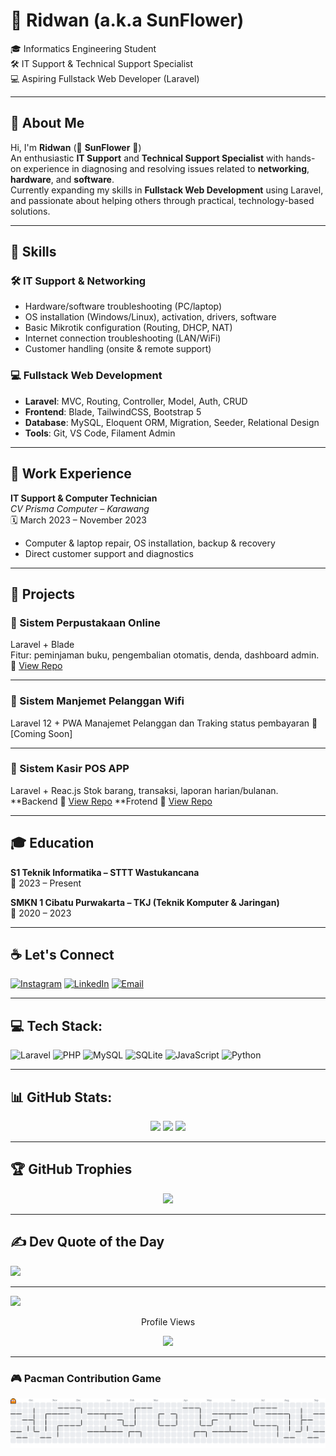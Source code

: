 # 🌻 Ridwan (a.k.a SunFlower)

🎓 Informatics Engineering Student  
🛠️ IT Support & Technical Support Specialist  
💻 Aspiring Fullstack Web Developer (Laravel)

---

## 💫 About Me

Hi, I'm **Ridwan** (🌻 **SunFlower** 🌻)  
An enthusiastic **IT Support** and **Technical Support Specialist** with hands-on experience in diagnosing and resolving issues related to **networking**, **hardware**, and **software**.  
Currently expanding my skills in **Fullstack Web Development** using Laravel, and passionate about helping others through practical, technology-based solutions.

---

## 💼 Skills

### 🛠 IT Support & Networking
- Hardware/software troubleshooting (PC/laptop)
- OS installation (Windows/Linux), activation, drivers, software
- Basic Mikrotik configuration (Routing, DHCP, NAT)
- Internet connection troubleshooting (LAN/WiFi)
- Customer handling (onsite & remote support)

### 💻 Fullstack Web Development
- **Laravel**: MVC, Routing, Controller, Model, Auth, CRUD
- **Frontend**: Blade, TailwindCSS, Bootstrap 5
- **Database**: MySQL, Eloquent ORM, Migration, Seeder, Relational Design
- **Tools**: Git, VS Code, Filament Admin

---

## 🔧 Work Experience

**IT Support & Computer Technician**  
_CV Prisma Computer – Karawang_  
🗓️ March 2023 – November 2023  
- Computer & laptop repair, OS installation, backup & recovery  
- Direct customer support and diagnostics

---

## 📂 Projects

### 📌 Sistem Perpustakaan Online
Laravel + Blade  
Fitur: peminjaman buku, pengembalian otomatis, denda, dashboard admin.  
🔗 [View Repo](https://github.com/SunnFlower47/projects-UAS-semester-2.git)

---

### 📌 Sistem Manjemet Pelanggan Wifi
Laravel 12 + PWA
Manajemet Pelanggan dan Traking status pembayaran
🔗 [Coming Soon]

---

### 📌 Sistem Kasir POS APP
Laravel + Reac.js
Stok barang, transaksi, laporan harian/bulanan.
**Backend
🔗 [View Repo](🔗https://github.com/SunnFlower47/kasir-pos-backend)
**Frotend
🔗 [View Repo](https://github.com/SunnFlower47/kasir-pos-frontend)



---

## 🎓 Education

**S1 Teknik Informatika – STTT Wastukancana**  
📅 2023 – Present

**SMKN 1 Cibatu Purwakarta – TKJ (Teknik Komputer & Jaringan)**  
📅 2020 – 2023

---

## ☕ Let's Connect

[![Instagram](https://img.shields.io/badge/Instagram-%23E4405F.svg?logo=Instagram&logoColor=white)](https://instagram.com/ridwannnn_____) 
[![LinkedIn](https://img.shields.io/badge/LinkedIn-%230077B5.svg?logo=linkedin&logoColor=white)](https://www.linkedin.com/in/ridwan-andrian-ra7474/) 
[![Email](https://img.shields.io/badge/Email-D14836?logo=gmail&logoColor=white)](mailto:sunflower.ra74@gmail.com)

---

## 💻 Tech Stack:
![Laravel](https://img.shields.io/badge/laravel-%23FF2D20.svg?style=flat&logo=laravel&logoColor=white)
![PHP](https://img.shields.io/badge/php-%23777BB4.svg?style=flat&logo=php&logoColor=white)
![MySQL](https://img.shields.io/badge/mysql-4479A1.svg?style=flat&logo=mysql&logoColor=white)
![SQLite](https://img.shields.io/badge/sqlite-%2307405e.svg?style=flat&logo=sqlite&logoColor=white)
![JavaScript](https://img.shields.io/badge/javascript-%23323330.svg?style=flat&logo=javascript&logoColor=%23F7DF1E)
![Python](https://img.shields.io/badge/python-3670A0?style=flat&logo=python&logoColor=ffdd54)

---

## 📊 GitHub Stats:

<div align="center">
  <img src="https://github-readme-stats.vercel.app/api?username=SunnFlower47&show_icons=true&theme=github_dark&hide_border=true" height="150"/>
  <img src="https://github-readme-stats.vercel.app/api/top-langs/?username=SunnFlower47&layout=compact&theme=github_dark&hide_border=true" height="150"/>
  <img src="https://streak-stats.demolab.com?user=SunnFlower47&theme=discord_old_blurple&hide_border=true" height="150"/>
</div>

---

## 🏆 GitHub Trophies

<div align="center">
  <img src="https://github-profile-trophy.vercel.app/?username=SunnFlower47&theme=dracula&no-frame=true&row=1&column=6" height="120"/>
</div>

---

## ✍️ Dev Quote of the Day
![](https://quotes-github-readme.vercel.app/api?type=horizontal&theme=radical)

---

[![](https://visitcount.itsvg.in/api?id=SunnFlower47&icon=0&color=0)](https://visitcount.itsvg.in)

<div align="center">
  <p>Profile Views</p>
  <img src="https://profile-counter.glitch.me/SunnFlower47/count.svg?" />
</div>

---

### 🎮 Pacman Contribution Game

<picture>
  <source media="(prefers-color-scheme: dark)" srcset="https://raw.githubusercontent.com/SunnFlower47/SunnFlower47/output/pacman-contribution-graph-dark.svg">
  <source media="(prefers-color-scheme: light)" srcset="https://raw.githubusercontent.com/SunnFlower47/SunnFlower47/output/pacman-contribution-graph.svg">
  <img alt="pacman contribution graph" src="https://raw.githubusercontent.com/SunnFlower47/SunnFlower47/output/pacman-contribution-graph.svg">
</picture>
